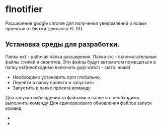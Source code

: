 # flnotifier

Расширение google chrome для получения уведомлений о новых проектах от биржи фриланса FL.RU.

## Установка среды для разработки.
Папка ext - рабочая папка расширения.
Папка src - вспомогательные файлы стилей и скриптов. Эти файлы будут автоматом помещаться в папку ext(необходимо включить gulp watch - смтр. ниже)

+ Необходимо установить npm глобально.
+ Перейти в папку проекта и запустить <npm i>
+ Запустить в папке проекта команду <gulp>

Для запуска наблюдения за файлами в папке src необходимо выполнить команду <gulp watch>
Для единоразового обновления файлов запуск команд
+ <gulp minCss>
+ <gulp minJs>